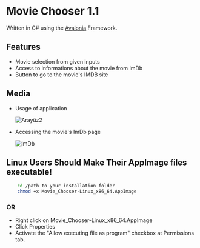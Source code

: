 # Movie Chooser 1.1

Written in C# using the [Avalonia] Framework.

## Features
- Movie selection from given inputs
- Access to informations about the movie from ImDb
- Button to go to the movie's IMDB site

## Media
- Usage of application

    ![Arayüz2](https://github.com/user-attachments/assets/7f290106-68e9-4f35-9706-08e1bdd339d7)
- Accessing the movie's ImDb page

    ![ImDb](https://github.com/user-attachments/assets/ae5dd76e-d69b-4f2b-8a7d-a262edfb912b)



## Linux Users Should Make Their AppImage files executable!
```bash
    cd /path to your installation folder
    chmod +x Movie_Chooser-Linux_x86_64.AppImage
```
### OR
- Right click on Movie_Chooser-Linux_x86_64.AppImage
- Click Properties
- Activate the "Allow executing file as program" checkbox at Permissions tab.









[Avalonia]: <https://github.com/AvaloniaUI/Avalonia>
